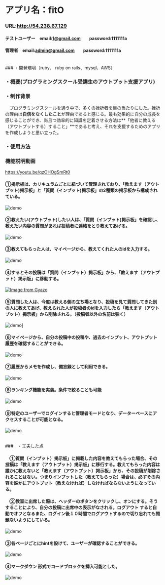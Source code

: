 # アプリ名：fitO

### URL:http://54.238.67.129

#### テストユーザー　email:1@gmail.com　　password:1111111a

#### 管理者　email:admin@gmail.com　　password:1111111a
<br>
### ・開発環境（ruby、 ruby on rails、mysql、AWS）

### ・概要(プログラミングスクール受講生のアウトプット支援アプリ)

### ・制作背景
　プログラミングスクールを通う中で、多くの挫折者を目の当たりにした。挫折の理由は**自信をなくしたこと**が理由であると感じる。最も効果的に自分の成長を感じることができ、尚且つ効率的に知識を定着させる方法は**「他者に教える（アウトプットする）すること」**であると考え、それを支援するためのアプリを作成しようと思い立った。
<br>
### ・使用方法

### 機能説明動画
https://youtu.be/qzOHOgSmRt0
<br>
#### ①掲示板は、カリキュラムごとに紐づいて管理されており、「教えます（アウトプット)掲示板」と「質問（インプット)掲示板」の2種類の掲示板から構成されている。

![demo](https://i.gyazo.com/266a18d2900040bed3ca0301cbead02a.gif)
<br>


#### ②教えたい(アウトプット)したい人は、「質問（インプット)掲示板」を確認し、教えたい内容の質問があれば投稿者に連絡をとり教えてあげる。

![demo](https://i.gyazo.com/bbb762a70f17c1e1a6b2aa7e45ea6068.gif)
<br>


#### ③教えてもらった人は、マイページから、教えてくれた人のidを入力する。

![demo](https://i.gyazo.com/8924f86f929affa59661c9f20037aeaf.gif)
<br>


#### ④するとその投稿は「質問（インプット）掲示板」から、「教えます（アウトプット）掲示板」に移動する。

[![Image from Gyazo](https://i.gyazo.com/ee8a2d0adfa230d9b47509666fc291d2.png)](https://gyazo.com/ee8a2d0adfa230d9b47509666fc291d2)
<br>


#### ⑤質問した人は、今度は教える側の立ち場となり、投稿を見て質問してきた別の人に教えてあげ、教えられた人が投稿者のidを入力したら「教えます（アウトプット）掲示板」から削除される。（投稿者以外の名前は弾く）

![demo](https://i.gyazo.com/4ca153b48f4a8da97f340c7dece057c4.gif)]
<br>


#### ⑥マイページから、自分の投稿中の投稿や、過去のインプット、アウトプット履歴を確認することができる。

![demo](https://i.gyazo.com/7d8dd0511f0921395ad969ad89ec6f4f.gif)
<br>


#### ⑦履歴からメモを作成し、備忘録として利用できる。

![demo](https://i.gyazo.com/6a28f089f9cc4b06bd053348ed095476.gif)
<br>


#### ⑧ランキング機能を実装。条件で絞ることも可能

![demo](https://i.gyazo.com/767e5956847265c2fa3ab52d3153c3b2.gif)
<br>


#### ⑨特定のユーザーでログインすると管理者モードとなり、データーベースにアクセスすることが可能となる。

![demo](https://i.gyazo.com/632649f5e1e406f721a7270352e21034.gif)
<br>
<br>

###　・工夫した点

#### 　①質問（インプット）掲示板」に掲載した内容を教えてもらった場合、その投稿は「教えます（アウトプット）掲示板」に移行する。教えてもらった内容は誰かに教えないと「教えます（アウトプット）掲示板」から、その投稿が削除されることはない。つまりインプットした（教えてもらった）場合は、必ずその内容を誰かにアウトプット（教えなければ）しなければならないようになっている。

#### 　②教室に出席した際は、ヘッダーのボタンをクリックし、オンにする。そうすることにより、自分の投稿に出席中の表示がなされる。ログアウト すると自動でオフとなるまた、ログイン後１０時間でログアウトするので切り忘れても問題ないようにしている。

![demo](https://i.gyazo.com/f6bf77834f657dd28030ed62282bb821.png)
<br>


#### ③各ページごとにhintを設けて、ユーザーが確認することができる。

![demo](https://i.gyazo.com/5f9524ee552f79ff86dbc5f51cd33aba.png)
<br>
#### ④マークダウン 形式でコードブロックを挿入可能とした。

![demo](https://i.gyazo.com/fcbc923e2957b87ca57b4ab37372dedb.png)
